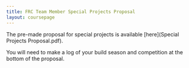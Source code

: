 ```yaml
---
title: FRC Team Member Special Projects Proposal
layout: coursepage
---
```


The pre-made proposal for special projects is available [here](Special Projects Proposal.pdf).

You will need to make a log of your build season and competition at the bottom of the proposal.
